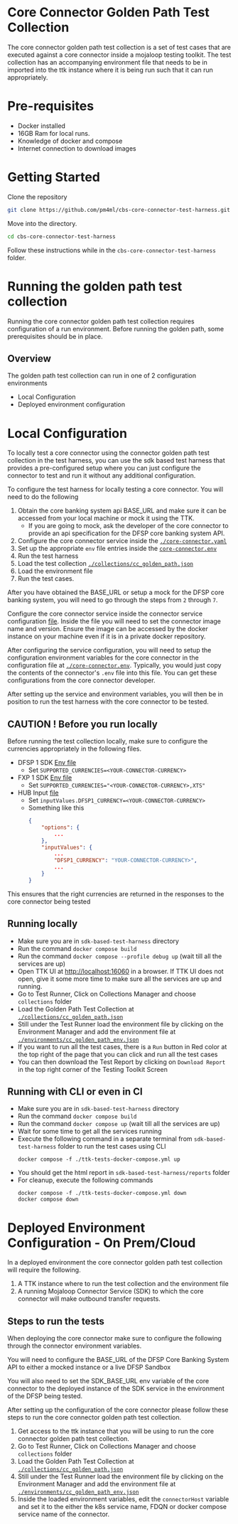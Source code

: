 # Core Connector Golden Path Test Collection
The core connector golden path test collection is a set of test cases that are executed against a core connector inside a mojaloop testing toolkit.  The test collection has an accompanying environment file that needs to be in imported into the ttk instance where it is being run such that it can run appropriately.

# Pre-requisites
- Docker installed
- 16GB Ram for local runs.
- Knowledge of docker and compose
- Internet connection to download images

# Getting Started
Clone the repository
```bash
git clone https://github.com/pm4ml/cbs-core-connector-test-harness.git
```
Move into the directory.
```bash
cd cbs-core-connector-test-harness
```
Follow these instructions while in the `cbs-core-connector-test-harness` folder.

# Running the golden path test collection
Running the core connector golden path test collection requires configuration of a run environment. Before running the golden path, some prerequisites should be in place.

## Overview
The golden path test collection can run in one of 2 configuration environments
- Local Configuration
- Deployed environment configuration

# Local Configuration
To locally test a core connector using the connector golden path test collection in the test harness, you can use the sdk based test harness that provides a pre-configured setup where you can just configure the connector to test and run it without any additional configuration.

To configure the test harness for locally testing a core connector. You will need to do the following
1. Obtain the core banking system api BASE_URL and make sure it can be accessed from your local machine or mock it using the TTK. 
    - If you are going to mock, ask the developer of the core connector to provide an api specification for the DFSP core banking system API.
2. Configure the core connector service inside the [`./core-connector.yaml`](./core-connector.yaml)
3. Set up the appropriate `env` file entries inside the [`core-connector.env`](./core-connector.env)
4. Run the test harness 
5. Load the test collection [`./collections/cc_golden_path.json`](./collections/cc_golden_path.json)
6. Load the environment file 
7. Run the test cases.

After you have obtained the BASE_URL or setup a mock for the DFSP core banking system, you will need to go through the steps from `2` through `7`.

Configure the core connector service inside the connector service configuration [file](./core-connector.yaml). Inside the file you will need to set the connector image name and version. Ensure the image can be accessed by the docker instance on your machine even if it is in a private docker repository.

After configuring the service configuration, you will need to setup the configuration environment variables for the core connector in the configuration file at [`./core-connector.env`](./core-connector.env). Typically, you would just copy the contents of the connector's `.env` file into this file. You can get these configurations from the core connector developer.

After setting up the service and environment variables, you will then be in position to run the test harness with the core connector to be tested.

## CAUTION ! Before you run locally
Before running the test collection locally, make sure to configure the currencies appropriately in the following files.
 - DFSP 1 SDK [Env file](./config/sdk-dfsp1/api-svc.env) 
    - Set `SUPPORTED_CURRENCIES=<YOUR-CONNECTOR-CURRENCY>`
-  FXP 1 SDK [Env file](./config/sdk-fxp1/api-svc.env)
    - Set `SUPPORTED_CURRENCIES="<YOUR-CONNECTOR-CURRENCY>,XTS"`
- HUB Input [file](./config/ttk-dfsp1/environments/hub_local_environment.json)
    - Set  `inputValues.DFSP1_CURRENCY=<YOUR-CONNECTOR-CURRENCY>`
    - Something like this 
        ```json
        {
            "options": {
                ...
            },
            "inputValues": {
                ...
                "DFSP1_CURRENCY": "YOUR-CONNECTOR-CURRENCY>",
                ...
            }
        }
        ```
This ensures that the right currencies are returned in the responses to the core connector being tested

## Running locally
- Make sure you are in `sdk-based-test-harness` directory
- Run the command `docker compose build`
- Run the command `docker compose --profile debug up` (wait till all the services are up)
- Open TTK UI at [http://localhost:16060](http://localhost:16060) in a browser. If TTK UI does not open, give it some more time to make sure all the services are up and running.
- Go to Test Runner, Click on Collections Manager and choose `collections` folder
- Load the Golden Path Test Collection at [`./collections/cc_golden_path.json`](./collections/cc_golden_path.json)
- Still under the Test Runner load the environment file by clicking on the Environment Manager and add the environment file at [`./environments/cc_golden_path_env.json`](./environments/cc_golden_path_env.json)
- If you want to run all the test cases, there is a `Run` button in Red color at the top right of the page that you can click and run all the test cases
- You can then download the Test Report by clicking on `Download Report` in the top right corner of the Testing Toolkit Screen

## Running with CLI or even in CI
- Make sure you are in `sdk-based-test-harness` directory
- Run the command `docker compose build`
- Run the command `docker compose up` (wait till all the services are up)
- Wait for some time to get all the services running
- Execute the following command in a separate terminal from `sdk-based-test-harness` folder to run the test cases using CLI
    ```
    docker compose -f ./ttk-tests-docker-compose.yml up
    ```
- You should get the html report in `sdk-based-test-harness/reports` folder
- For cleanup, execute the following commands
    ```
    docker compose -f ./ttk-tests-docker-compose.yml down
    docker compose down
    ```

# Deployed Environment Configuration - On Prem/Cloud
In a deployed environment the core connector golden path test collection will require the following.

1. A TTK instance where to run the test collection and the environment file
3. A running Mojaloop Connector Service (SDK) to which the core connector will make outbound transfer requests.

## Steps to run the tests
When deploying the core connector make sure to configure the following through the connector environment variables.

You will need to configure the BASE_URL of the DFSP Core Banking System API to either a mocked instance or a live DFSP Sandbox

You will also need to set the SDK_BASE_URL env variable of the core connector to the deployed instance of the SDK service in the environment of the DFSP being tested.

After setting up the configuration of the core connector please follow these steps to run the core connector golden path test collection.

1. Get access to the ttk instance that you will be using to run the core connector golden path test collection.
2. Go to Test Runner, Click on Collections Manager and choose `collections` folder
3. Load the Golden Path Test Collection at [`./collections/cc_golden_path.json`](./collections/cc_golden_path.json)
4. Still under the Test Runner load the environment file by clicking on the Environment Manager and add the environment file at [`./environments/cc_golden_path_env.json`](./environments/cc_golden_path_env.json)
5. Inside the loaded environment variables, edit the `connectorHost` variable and set it to the either the k8s service name, FDQN or docker compose service name of the connector. 

